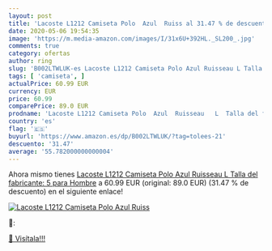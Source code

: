 ```yaml
---
layout: post
title: 'Lacoste L1212 Camiseta Polo  Azul  Ruiss al 31.47 % de descuento'
date: 2020-05-06 19:54:35
image: 'https://m.media-amazon.com/images/I/31x6U+392HL._SL200_.jpg'
comments: true
category: ofertas
author: ring
slug: 'B002LTWLUK-es Lacoste L1212 Camiseta Polo Azul Ruisseau L Talla del...'
tags: [ 'camiseta', ]
actualPrice: 60.99 EUR
currency: EUR
price: 60.99
comparePrice: 89.0 EUR
prodname: 'Lacoste L1212 Camiseta Polo  Azul  Ruisseau   L  Talla del fabricante: 5  para Hombre'
country: 'es'
flag: '🇪🇸'
buyurl: 'https://www.amazon.es/dp/B002LTWLUK/?tag=tolees-21'
descuento: '31.47'
average: '55.782000000000004'
---
```


Ahora mismo tienes [Lacoste L1212 Camiseta Polo  Azul  Ruisseau   L  Talla del fabricante: 5  para Hombre](https://www.amazon.es/dp/B002LTWLUK/?tag=tolees-21) a 60.99 EUR (original: 89.0 EUR) (31.47 %  de descuento) en el siguiente enlace!

[![Lacoste L1212 Camiseta Polo  Azul  Ruiss](https://m.media-amazon.com/images/I/31x6U+392HL._SL200_.jpg)](https://www.amazon.es/dp/B002LTWLUK/?tag=tolees-21)

🔎:


[🛒 Visítala!!!](https://www.amazon.es/dp/B002LTWLUK/?tag=tolees-21)
